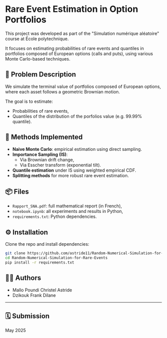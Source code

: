 # Rare Event Estimation in Option Portfolios

This project was developed as part of the "Simulation numérique aléatoire" course at École polytechnique.

It focuses on estimating probabilities of rare events and quantiles in portfolios composed of European options (calls and puts), using various Monte Carlo-based techniques.

## 🔢 Problem Description

We simulate the terminal value of portfolios composed of European options, where each asset follows a geometric Brownian motion.

The goal is to estimate:
- Probabilities of rare events,
- Quantiles of the distribution of the porfolios value (e.g. 99.99% quantile).

## 🧠 Methods Implemented

- **Naive Monte Carlo**: empirical estimation using direct sampling.
- **Importance Sampling (IS)**:
  - Via Brownian drift change,
  - Via Esscher transform (exponential tilt).
- **Quantile estimation** under IS using weighted empirical CDF.
- **Splitting methods** for more robust rare event estimation.

## 📦 Files

- `Rapport_SNA.pdf`: full mathematical report (in French),
- `notebook.ipynb`: all experiments and results in Python,
- `requirements.txt`: Python dependencies.

## ⚙️ Installation

Clone the repo and install dependencies:

```bash
git clone https://github.com/astride11/Random-Numerical-Simulation-for-Rare-Events.git
cd Random-Numerical-Simulation-for-Rare-Events
pip install -r requirements.txt
```

## 👨‍🔬 Authors

- Mallo Poundi Christel Astride  
- Dzikouk Frank Dilane  

---

## 🗓 Submission

May 2025

